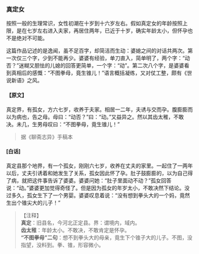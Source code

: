 <script type="text/javascript">
    var head = document.getElementsByTagName('head')[0];
    cssURL = '/public/liao.css';
    linkTag = document.createElement('link');
    linkTag.href = cssURL;
    linkTag.setAttribute('type','text/css');
    linkTag.setAttribute('rel','stylesheet');
    head.appendChild(linkTag);
</script>
### 真定女

按照一般的生理常识，女性初潮在十岁到十六岁左右。假如真定女的年龄按照上限，是在七岁左右进入夫家，再居住两年，已近于十岁，确实年龄太小，但怀孕也不是绝对不可能。

这篇作品记述的是逸闻，虽不足百字，却简洁而生动：婆媳之间的对话共两次。第一次仅三个字，少到不能再少。婆婆有经验，单刀直入，简单明了，两个字：“动否？”迷糊又胆怯的儿媳的回答更简单，一个字：“动”。第二次八个字，是婆婆看到真相后的感慨：“不图拳母，竟生锥儿！”语言概括凝练，又对仗工整，颇有《世说新语》之风。

#### 【原文】
<section>

真定界，有孤女，方六七岁，收养于夫家。相居一二年，夫诱与交而孕。腹膨膨而以为病也，告之母。母曰：“动否？”曰：“动。”又益异之。然以其齿太稚，不敢决。未几，生男母叹曰：“不图拳母，竟生锥儿！”

</section>

> 据《聊斋志异》手稿本

#### [白话]
<aside>

真定县那个地界，有一个孤女，刚刚六七岁，收养在丈夫的家里。一起住了一两年以后，丈夫引诱着和她发生了关系，孤女因此怀了孕。肚子鼓膨膨的，以为自己得了病，就把这件事告诉了婆婆。婆婆问她：“肚子里面动不动？”孤女回答说：“动。”婆婆更加觉得奇怪了。但是因为孤女的年岁太小，不敢决然下结论。没过多久，孤女生下了一个男婴。婆婆叹息着说：“没有想到拳头大的一个妈，竟然生出个锥尖大的儿子！”

</aside>

> 【注释】  
<b>真定</b>：旧县名，今河北正定县。界：谓境内，域内。  
<b>齿太稚</b>：年龄太小。不敢决，不敢肯定是怀孕。  
<b>“不图拳母”二句</b>：想不到拳头大的母亲，竟生下个锥子大的儿子。不图，没指望，没料到。拳、锥，形容微小。  
